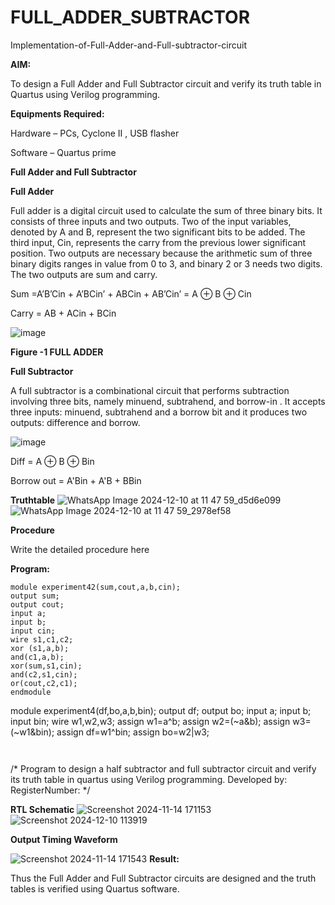 # FULL_ADDER_SUBTRACTOR

Implementation-of-Full-Adder-and-Full-subtractor-circuit

**AIM:**

To design a Full Adder and Full Subtractor circuit and verify its truth table in Quartus using Verilog programming.

**Equipments Required:**

Hardware – PCs, Cyclone II , USB flasher

Software – Quartus prime

**Full Adder and Full Subtractor**


**Full Adder**

Full adder is a digital circuit used to calculate the sum of three binary bits. It consists of three inputs and two outputs. Two of the input variables, denoted by A and B, represent the two significant bits to be added. The third input, Cin, represents the carry from the previous lower significant position. Two outputs are necessary because the arithmetic sum of three binary digits ranges in value from 0 to 3, and binary 2 or 3 needs two digits. The two outputs are sum and carry.

Sum =A’B’Cin + A’BCin’ + ABCin + AB’Cin’ = A ⊕ B ⊕ Cin 

Carry = AB + ACin + BCin

![image](https://github.com/naavaneetha/FULL_ADDER_SUBTRACTOR/assets/154305477/0f30ba51-5ffb-4198-845f-18e054f675e7)

**Figure -1 FULL ADDER**

**Full Subtractor**

A full subtractor is a combinational circuit that performs subtraction involving three bits, namely minuend, subtrahend, and borrow-in . It accepts three inputs: minuend, subtrahend and a borrow bit and it produces two outputs: difference and borrow.

![image](https://github.com/naavaneetha/FULL_ADDER_SUBTRACTOR/assets/154305477/02b24f51-ab51-4304-9ad6-7b81ffc1ead5)

Diff = A ⊕ B ⊕ Bin 

Borrow out = A'Bin + A'B + BBin

**Truthtable**
![WhatsApp Image 2024-12-10 at 11 47 59_d5d6e099](https://github.com/user-attachments/assets/50720ab6-8ccf-434a-8f38-7d9805368df5)
![WhatsApp Image 2024-12-10 at 11 47 59_2978ef58](https://github.com/user-attachments/assets/aedb0725-be9b-4f4d-8073-3d2f58016b84)


**Procedure**

Write the detailed procedure here

**Program:**
```
module experiment42(sum,cout,a,b,cin);
output sum;
output cout;
input a;
input b;
input cin;
wire s1,c1,c2;
xor (s1,a,b);
and(c1,a,b);
xor(sum,s1,cin);
and(c2,s1,cin);
or(cout,c2,c1);
endmodule

```

module experiment4(df,bo,a,b,bin);
output df;
output bo;
input a;
input b;
input bin;
wire w1,w2,w3;
assign w1=a^b;
assign w2=(~a&b);
assign w3=(~w1&bin);
assign df=w1^bin;
assign bo=w2|w3;

```


```
/* Program to design a half subtractor and full subtractor circuit and verify its truth table in quartus using Verilog programming. Developed by: RegisterNumber:
*/

**RTL Schematic**
![Screenshot 2024-11-14 171153](https://github.com/user-attachments/assets/b42af3bb-fd0c-43ba-b26d-4d60f087f15a)
![Screenshot 2024-12-10 113919](https://github.com/user-attachments/assets/f6a5889c-069f-4053-bc29-22afb8d358f0)


**Output Timing Waveform**

![Screenshot 2024-11-14 171543](https://github.com/user-attachments/assets/2c459fdd-80f3-4c6f-9ec0-0f78ecb60017)
**Result:**

Thus the Full Adder and Full Subtractor circuits are designed and the truth tables is verified using Quartus software.



